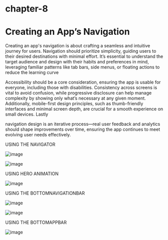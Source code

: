# chapter-8
# Creating an App’s Navigation

Creating an app's navigation is about crafting a seamless and intuitive journey for users. Navigation should prioritize simplicity, guiding users to their desired destinations with minimal effort. It’s essential to understand the target audience and design with their habits and preferences in mind, leveraging familiar patterns like tab bars, side menus, or floating actions to reduce the learning curve

Accessibility should be a core consideration, ensuring the app is usable for everyone, including those with disabilities. Consistency across screens is vital to avoid confusion, while progressive disclosure can help manage complexity by showing only what’s necessary at any given moment. Additionally, mobile-first design principles, such as thumb-friendly interfaces and minimal screen depth, are crucial for a smooth experience on small devices. Lastly

navigation design is an iterative process—real user feedback and analytics should shape improvements over time, ensuring the app continues to meet evolving user needs effectively.

USING THE NAVIGATOR

![image](https://github.com/user-attachments/assets/517c34d3-ec2e-4bc7-bb5c-9aaf28a7af69)

![image](https://github.com/user-attachments/assets/ef903779-a8ba-425a-a926-a7134e495377)

USING HERO ANIMATION

![image](https://github.com/user-attachments/assets/dc74dfb0-41ba-46b9-bf74-4ba86a808dec)

USING THE BOTTOMNAVIGATIONBAR

![image](https://github.com/user-attachments/assets/96f232f9-e2f0-45c4-b7f7-6d1135478af0)

![image](https://github.com/user-attachments/assets/b46ebeb3-476a-40a2-af7f-74c4dd0561db)

USING THE BOTTOMAPPBAR

![image](https://github.com/user-attachments/assets/b3f72f1e-4f90-48e0-9d59-3e67f7aa796c)





